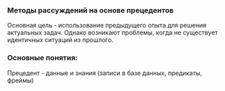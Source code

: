 ### Методы рассуждений на основе прецедентов


Основная цель - использование предыдущего опыта для решения актуальных задач. Однако возникают проблемы, когда не существует идентичных ситуаций из прошлого.

### Основные понятия:
Прецедент - данные и знания (записи в базе данных, предикаты, фреймы)
